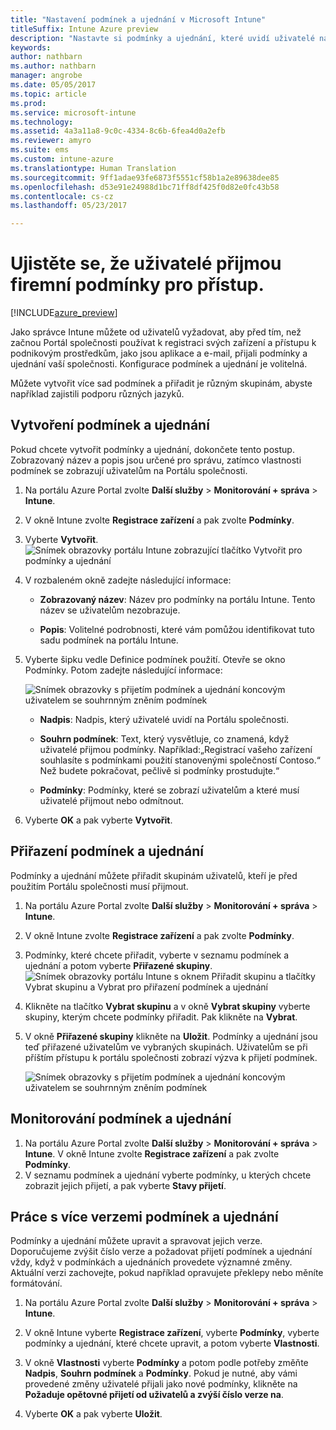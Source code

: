```yaml
---
title: "Nastavení podmínek a ujednání v Microsoft Intune"
titleSuffix: Intune Azure preview
description: "Nastavte si podmínky a ujednání, které uvidí uživatelé na Portálu společnosti pro Intune. "
keywords: 
author: nathbarn
ms.author: nathbarn
manager: angrobe
ms.date: 05/05/2017
ms.topic: article
ms.prod: 
ms.service: microsoft-intune
ms.technology: 
ms.assetid: 4a3a11a8-9c0c-4334-8c6b-6fea4d0a2efb
ms.reviewer: amyro
ms.suite: ems
ms.custom: intune-azure
ms.translationtype: Human Translation
ms.sourcegitcommit: 9ff1adae93fe6873f5551cf58b1a2e89638dee85
ms.openlocfilehash: d53e91e24988d1bc71ff8df425f0d82e0fc43b58
ms.contentlocale: cs-cz
ms.lasthandoff: 05/23/2017

---
```


# <a name="ensure-users-accept-company-terms-for-access"></a>Ujistěte se, že uživatelé přijmou firemní podmínky pro přístup.

[!INCLUDE[azure_preview](./includes/azure_preview.md)]

Jako správce Intune můžete od uživatelů vyžadovat, aby před tím, než začnou Portál společnosti používat k registraci svých zařízení a přístupu k podnikovým prostředkům, jako jsou aplikace a e-mail, přijali podmínky a ujednání vaší společnosti. Konfigurace podmínek a ujednání je volitelná.

Můžete vytvořit více sad podmínek a přiřadit je různým skupinám, abyste například zajistili podporu různých jazyků.

## <a name="create-terms-and-conditions"></a>Vytvoření podmínek a ujednání
Pokud chcete vytvořit podmínky a ujednání, dokončete tento postup. Zobrazovaný název a popis jsou určené pro správu, zatímco vlastnosti podmínek se zobrazují uživatelům na Portálu společnosti.

1. Na portálu Azure Portal zvolte **Další služby** > **Monitorování + správa** > **Intune**.

2. V okně Intune zvolte **Registrace zařízení** a pak zvolte **Podmínky**.

3. Vyberte **Vytvořit**.
![Snímek obrazovky portálu Intune zobrazující tlačítko Vytvořit pro podmínky a ujednání](media/terms-create-terms.png)

4. V rozbaleném okně zadejte následující informace:

   - **Zobrazovaný název**: Název pro podmínky na portálu Intune. Tento název se uživatelům nezobrazuje.

   - **Popis**: Volitelné podrobnosti, které vám pomůžou identifikovat tuto sadu podmínek na portálu Intune.

5. Vyberte šipku vedle Definice podmínek použití. Otevře se okno Podmínky. Potom zadejte následující informace:

   ![Snímek obrazovky s přijetím podmínek a ujednání koncovým uživatelem se souhrnným zněním podmínek](./media/terms-summary-create.png)

   - **Nadpis**: Nadpis, který uživatelé uvidí na Portálu společnosti.

   - **Souhrn podmínek**: Text, který vysvětluje, co znamená, když uživatelé přijmou podmínky. Například:„Registrací vašeho zařízení souhlasíte s podmínkami použití stanovenými společností Contoso.“ Než budete pokračovat, pečlivě si podmínky prostudujte.“

   - **Podmínky**: Podmínky, které se zobrazí uživatelům a které musí uživatelé přijmout nebo odmítnout.

6. Vyberte **OK** a pak vyberte **Vytvořit**.

## <a name="assign-terms-and-conditions"></a>Přiřazení podmínek a ujednání

Podmínky a ujednání můžete přiřadit skupinám uživatelů, kteří je před použitím Portálu společnosti musí přijmout.

1. Na portálu Azure Portal zvolte **Další služby** > **Monitorování + správa** > **Intune**.

2. V okně Intune zvolte **Registrace zařízení** a pak zvolte **Podmínky**.

3. Podmínky, které chcete přiřadit, vyberte v seznamu podmínek a ujednání a potom vyberte **Přiřazené skupiny**.
![Snímek obrazovky portálu Intune s oknem Přiřadit skupinu a tlačítky Vybrat skupinu a Vybrat pro přiřazení podmínek a ujednání](media/terms-assign-groups.png)

4. Klikněte na tlačítko **Vybrat skupinu** a v okně **Vybrat skupiny** vyberte skupiny, kterým chcete podmínky přiřadit. Pak klikněte na **Vybrat**.

5. V okně **Přiřazené skupiny** klikněte na **Uložit**.  Podmínky a ujednání jsou teď přiřazené uživatelům ve vybraných skupinách. Uživatelům se při příštím přístupu k portálu společnosti zobrazí výzva k přijetí podmínek.

   ![Snímek obrazovky s přijetím podmínek a ujednání koncovým uživatelem se souhrnným zněním podmínek](./media/terms-summary-accept.png)

## <a name="monitor-a-terms-and-conditions"></a>Monitorování podmínek a ujednání

1. Na portálu Azure Portal zvolte **Další služby** > **Monitorování + správa** > **Intune**. V okně Intune zvolte **Registrace zařízení** a pak zvolte **Podmínky**.
2. V seznamu podmínek a ujednání vyberte podmínky, u kterých chcete zobrazit jejich přijetí, a pak vyberte **Stavy přijetí**.

## <a name="work-with-multiple-versions-of-terms-and-conditions"></a>Práce s více verzemi podmínek a ujednání
Podmínky a ujednání můžete upravit a spravovat jejich verze. Doporučujeme zvýšit číslo verze a požadovat přijetí podmínek a ujednání vždy, když v podmínkách a ujednáních provedete významné změny. Aktuální verzi zachovejte, pokud například opravujete překlepy nebo měníte formátování.

1. Na portálu Azure Portal zvolte **Další služby** > **Monitorování + správa** > **Intune**.

2. V okně Intune vyberte **Registrace zařízení**, vyberte **Podmínky**, vyberte podmínky a ujednání, které chcete upravit, a potom vyberte **Vlastnosti**.

4. V okně **Vlastnosti** vyberte **Podmínky** a potom podle potřeby změňte **Nadpis**, **Souhrn podmínek** a **Podmínky**. Pokud je nutné, aby vámi provedené změny uživatelé přijali jako nové podmínky, klikněte na **Požaduje opětovné přijetí od uživatelů a zvýší číslo verze na**.

4.  Vyberte **OK** a pak vyberte **Uložit**.

